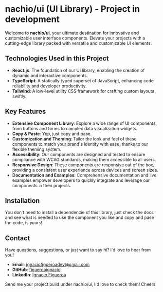 # nachio/ui (UI Library) - Project in development

Welcome to **nachio/ui**, your ultimate destination for innovative and customizable user interface components. Elevate your projects with a cutting-edge library packed with versatile and customizable UI elements.

## Technologies Used in this Project

- **React.js**: The foundation of our UI library, enabling the creation of dynamic and interactive components.
- **TypeScript**: A statically typed superset of JavaScript, enhancing code reliability and developer productivity.
- **Tailwind**: A low-level utility CSS framework for crafting custom layouts swiftly.

## Key Features

- **Extensive Component Library**: Explore a wide range of UI components, from buttons and forms to complex data visualization widgets.
- **Copy & Paste**: Yep, just copy and pase.
- **Customization and Theming**: Tailor the look and feel of these components to match your brand's identity with ease, thanks to our flexible theming system.
- **Accessibility**: Our components are designed and tested to ensure compliance with WCAG standards, making them accessible to all users.
- **Responsive Design**: These components are responsive out of the box, providing a consistent user experience across devices and screen sizes.
- **Documentation and Examples**: Comprehensive documentation and live examples empower developers to quickly integrate and leverage our components in their projects.

## Installation

You don't need to install a dependencie of this library, just check the docs and see what is needed to use the component you like and copy and pase the code, is yours!

## Contact

Have questions, suggestions, or just want to say hi? I'd love to hear from you!

- **Email**: [ignaciofigueroadev@gmail.com](mailto:ignaciofigueroadev@gmail.com)
- **GitHub**: [figueroaignacio](https://github.com/figueroaignacio/)
- **LinkedIn**: [Ignacio Figueroa](https://www.linkedin.com/in/ignacio-figueroa-0a1ba0263)

Send me your project build under nachio/ui, I'd love to check them! Cheers
